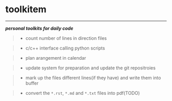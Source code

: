 # toolkitem
----
***personal toolkits for daily code***

> * count number of lines in direction files

> * c/c++ interface calling python scripts

> * plan arangement in calendar

> * update system for preparation and update the git repositroies

> * mark up the files different lines(if they have) and write them into buffer

> * convert the ```*.rst```, ```*.md``` and ```*.txt``` files into pdf(TODO)
